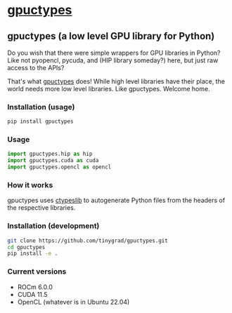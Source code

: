 # [gpuctypes](https://github.com/tinygrad/gpuctypes)

## gpuctypes (a low level GPU library for Python)

Do you wish that there were simple wrappers for GPU libraries in Python? Like not pyopencl, pycuda, and (HIP library someday?) here, but just raw access to the APIs?

That's what [gpuctypes](https://pypi.org/project/gpuctypes/) does! While high level libraries have their place, the world needs more low level libraries. Like gpuctypes. Welcome home.

### Installation (usage)

```sh
pip install gpuctypes
```

### Usage

```py
import gpuctypes.hip as hip
import gpuctypes.cuda as cuda
import gpuctypes.opencl as opencl
```

### How it works

gpuctypes uses [ctypeslib](https://github.com/trolldbois/ctypeslib) to autogenerate Python files from the headers of the respective libraries.

### Installation (development)

```sh
git clone https://github.com/tinygrad/gpuctypes.git
cd gpuctypes
pip install -e .
```

### Current versions

* ROCm 6.0.0
* CUDA 11.5
* OpenCL (whatever is in Ubuntu 22.04)

